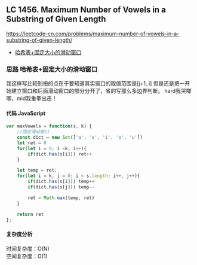 ## LC 1456. Maximum Number of Vowels in a Substring of Given Length
https://leetcode-cn.com/problems/maximum-number-of-vowels-in-a-substring-of-given-length/
- [哈希表+固定大小的滑动窗口](#思路-哈希表+固定大小的滑动窗口)

### 思路 哈希表+固定大小的滑动窗口
我这样写比较别扭的点在于要知道其实窗口的取值范围是[j+1..i]
但是还是把一开始建立窗口和后面滑动窗口的部分分开了，省的写那么多边界判断。
hard我哭唧唧，mid我重拳出击！
#### 代码 JavaScript

```JavaScript
var maxVowels = function(s, k) {
    //固定滑动窗口
    const dict = new Set(['a', 'e', 'i', 'o', 'u'])
    let ret = 0
    for(let i = 0; i <k; i++){
        if(dict.has(s[i])) ret++
    }

    let temp = ret;
    for(let i = k, j = 0; i < s.length; i++, j++){
        if(dict.has(s[i])) temp++
        if(dict.has(s[j])) temp-- 

        ret = Math.max(temp, ret)
    }

    return ret
};

```

#### 复杂度分析
时间复杂度：O(N) </br>
空间复杂度：O(1)
